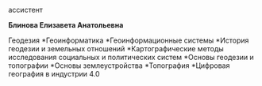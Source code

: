 ассистент



**Блинова Елизавета Анатольевна**

Геодезия
	*Геоинформатика
	*Геоинформационные системы
	*История геодезии и земельных отношений
	*Картографические методы исследования социальных и политических систем
	*Основы геодезии и топографии
	*Основы землеустройства
	*Топография
	*Цифровая география в индустрии 4.0